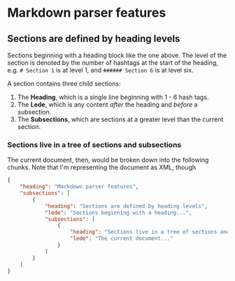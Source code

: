 # Markdown parser features

## Sections are defined by heading levels

Sections beginning with a heading block like the one above. The level of the section is denoted by the number of hashtags at the start of the heading, e.g. `# Section 1` is at level 1, and `###### Section 6` is at level six.

A section contains three child sections:

1. The **Heading**, which is a single line beginning with 1 - 6 hash tags.
2. The **Lede**, which is any content _after_ the heading and _before_ a subsection.
3. The **Subsections**, which are sections at a greater level than the current section.

### Sections live in a tree of sections and subsections

The current document, then, would be broken down into the following chunks. Note that I'm representing the document as XML, though

```json
{
	"heading": "Markdown parser features",
	"subsections": [
		{
			"heading": "Sections are defined by heading levels",
			"lede": "Sections beginning with a heading...",
			"subsections": [
				{
					"heading": "Sections live in a tree of sections and subsections",
					"lede": "The current document..."
				}
			]
		}
	]
}
```
